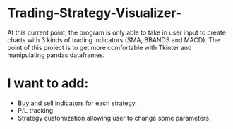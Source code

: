 # Trading-Strategy-Visualizer-
At this current point, the program is only able to take in user input to create charts with 3 kinds of trading indicators (SMA, BBANDS and MACD).
The point of this project is to get more comfortable with Tkinter and manipulating pandas dataframes. 

# I want to add:
  - Buy and sell indicators for each strategy.
  - P/L tracking 
  - Strategy customization allowing user to change some parameters.
